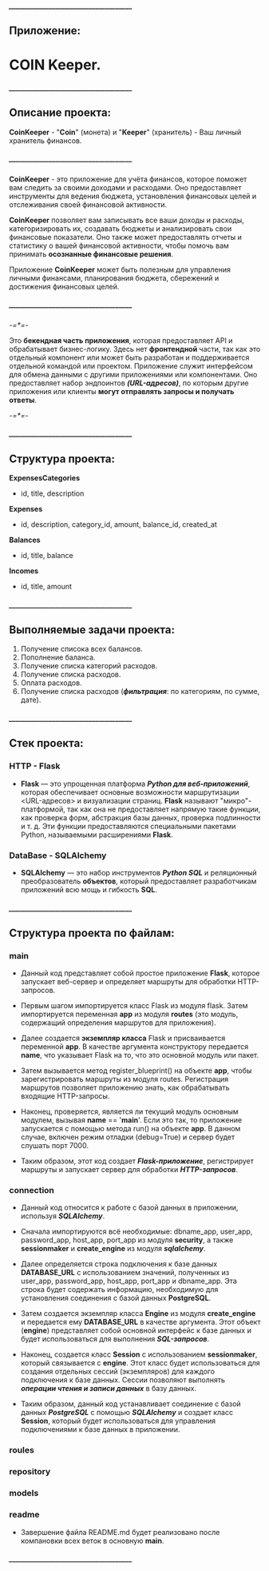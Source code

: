 ##### _____________________________________

## Приложение:
# **COIN Keeper**.

##### _____________________________________

## Описание проекта:

**CoinKeeper**  -  "**Coin**" (монета) и "**Keeper**" (хранитель) - Ваш личный хранитель финансов.

##### _____________________________________

**CoinKeeper** - это приложение для учёта финансов, которое поможет вам следить за своими доходами и расходами. Оно предоставляет инструменты для ведения бюджета, установления финансовых целей и отслеживания своей финансовой активности.

**CoinKeeper** позволяет вам записывать все ваши доходы и расходы, категоризировать их, создавать бюджеты и анализировать свои финансовые показатели. Оно также может предоставлять отчеты и статистику о вашей финансовой активности, чтобы помочь вам принимать **осознанные финансовые решения**.

Приложение **CoinKeeper** может быть полезным для управления личными финансами, планирования бюджета, сбережений и достижения финансовых целей.

##### _____________________________________

_-=*=-_

Это **бекендная часть приложения**, которая предоставляет API и обрабатывает бизнес-логику. Здесь нет **фронтендной** части, так как это отдельный компонент или может быть разработан и поддерживается отдельной командой или проектом. Приложение служит интерфейсом для обмена данными с другими приложениями или компонентами. Оно предоставляет набор эндпоинтов ***(URL-адресов)***, по которым другие приложения или клиенты **могут отправлять запросы и получать ответы**.

_-=*=-_

##### _____________________________________

## Структура проекта:

**ExpensesCategories**
*    id, title, description

**Expenses**
*    id, description, category_id, amount, balance_id, created_at

**Balances**
*    id, title, balance

**Incomes**
*    id, title, amount

##### _____________________________________

## Выполняемые задачи проекта:

1. Получение списока всех балансов.
2. Пополнение баланса.
3. Получение списка категорий расходов.
4. Получение списка расходов.
5. Оплата расходов.
6. Получение списка расходов (***фильтрация***: по категориям, по сумме, дате).

##### _____________________________________

## Стек проекта:

### HTTP - Flask

* **Flask** — это упрощенная платформа ***Python для веб-приложений***, которая обеспечивает
основные возможности маршрутизации <URL-адресов> и визуализации страниц.
**Flask** называют "микро"-платформой, так как она не предоставляет напрямую такие функции,
как проверка форм, абстракция базы данных, проверка подлинности и т. д.
Эти функции предоставляются специальными пакетами Python, называемыми расширениями **Flask**.

### DataBase - SQLAlchemy

* **SQLAlchemy** — это набор инструментов ***Python SQL*** и реляционный преобразователь **объектов**,
который предоставляет разработчикам приложений всю мощь и гибкость **SQL**.

##### _____________________________________

## Структура проекта по файлам:

### main

* Данный код представляет собой простое приложение **Flask**, которое запускает веб-сервер и определяет маршруты для обработки HTTP-запросов.

* Первым шагом импортируется класс Flask из модуля flask. Затем импортируется переменная **app** из модуля **routes** (это модуль, содержащий определения маршрутов для приложения).

* Далее создается **экземпляр класса** Flask и присваивается переменной **app**. В качестве аргумента конструктору передается __name__, что указывает Flask на то, что это основной модуль или пакет.

* Затем вызывается метод register_blueprint() на объекте **app**, чтобы зарегистрировать маршруты из модуля routes. Регистрация маршрутов позволяет приложению знать, как обрабатывать входящие HTTP-запросы.

* Наконец, проверяется, является ли текущий модуль основным модулем, вызывая __name__ == '__main__'. Если это так, то приложение запускается с помощью метода run() на объекте **app**. В данном случае, включен режим отладки (debug=True) и сервер будет слушать порт 7000.

*   Таким образом, этот код создает ***Flask-приложение***, регистрирует маршруты и запускает сервер для обработки ***HTTP-запросов***.

### connection

* Данный код относится к работе с базой данных в приложении, используя ***SQLAlchemy***.

* Сначала импортируются всё необходимые: dbname_app, user_app, password_app, host_app, port_app из модуля **security**, а также **sessionmaker** и **create_engine** из модуля ***sqlalchemy***.

* Далее определяется строка подключения к базе данных **DATABASE_URL** с использованием значений, полученных из user_app, password_app, host_app, port_app и dbname_app. Эта строка будет содержать информацию, необходимую для установления соединения с базой данных **PostgreSQL**.

* Затем создается экземпляр класса **Engine** из модуля **create_engine** и передается ему **DATABASE_URL** в качестве аргумента. Этот объект (**engine**) представляет собой основной интерфейс к базе данных и будет использоваться для выполнения ***SQL-запросов***.

* Наконец, создается класс **Session** с использованием **sessionmaker**, который связывается с **engine**. Этот класс будет использоваться для создания отдельных сессий (экземпляров) для каждого подключения к базе данных. Сессии позволяют выполнять ***операции чтения и записи данных*** в базу данных.

* Таким образом, данный код устанавливает соединение с базой данных ***PostgreSQL*** с помощью ***SQLAlchemy*** и создает класс **Session**, который будет использоваться для управления подключениями к базе данных в приложении.

### roules

### repository

### models

### readme

* Завершение файла README.md будет реализовано после компановки всех веток в основную **main**.

##### _____________________________________
